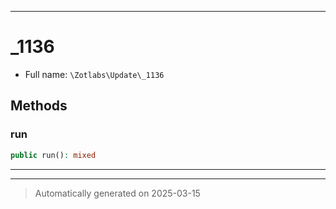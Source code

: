 ***

# _1136





* Full name: `\Zotlabs\Update\_1136`




## Methods


### run



```php
public run(): mixed
```












***


***
> Automatically generated on 2025-03-15
